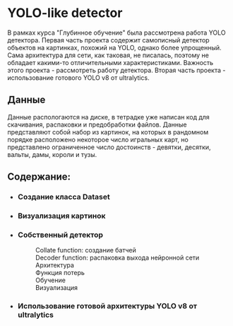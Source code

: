 # YOLO-like detector

В рамках курса "Глубинное обучение" была рассмотрена работа YOLO детектора. Первая часть проекта содержит самописный детектор объектов на картинках, похожий на YOLO, однако более упрощенный. Сама архитектура для сети, как таковая, не писалась, поэтому не обладает какими-то отличительными характеристиками. Важность этого проекта - рассмотреть работу детектора. Вторая часть проекта - использование готового YOLO v8 от ultralytics. 

## Данные
Данные распологаются на диске, в тетрадке уже написан код для скачивания, распаковки и предобработки файлов. Данные представляют собой набор из картинок, на которых в рандомном порядке расположено некоторое число игральных карт, но представлено ограниченное число достоинств - девятки, десятки, вальты, дамы, короли и тузы.

## Содержание:
<ul>
  
###  <li>Создание класса Dataset</li>
###  <li>Визуализация картинок</li>
###  <li>Собственный детектор</li>
 <dl>
    <dd>Collate function: создание батчей</dd>
    <dd>Decoder function: распаковка выхода нейронной сети</dd>
    <dd>Архитектура</dd> 
    <dd>Функция потерь</dd> 
    <dd>Обучение</dd>
    <dd>Визуализация</dd>
 <dl>

###  <li>Использование готовой архитектуры YOLO v8 от ultralytics</li>
